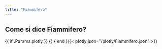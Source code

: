 ```yaml
---
title: "Fiammifero"
---
```


## Come si dice Fiammifero?

{{ if .Params.plotly }}
{<script src="https://cdn.plot.ly/plotly-latest.min.js"></script>}
{ end }{{< plotly json="/plotly/Fiammifero.json" >}}